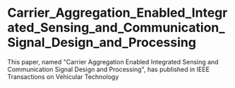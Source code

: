# Carrier_Aggregation_Enabled_Integrated_Sensing_and_Communication_Signal_Design_and_Processing
This paper, named "Carrier Aggregation Enabled Integrated Sensing and Communication Signal Design and Processing", has published in IEEE Transactions on Vehicular Technology
